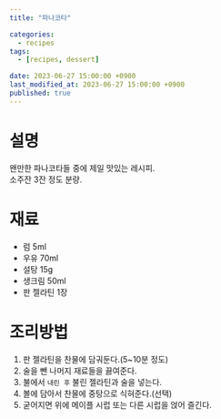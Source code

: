 ```yaml
---
title: "파나코타"

categories:
  - recipes
tags:
  - [recipes, dessert]

date: 2023-06-27 15:00:00 +0900
last_modified_at: 2023-06-27 15:00:00 +0900
published: true
---
```

# 설명
왠만한 파나코타들 중에 제일 맛있는 레시피.   
소주잔 3잔 정도 분량.

# 재료
* 럼 5ml
* 우유 70ml
* 설탕 15g
* 생크림 50ml
* 판 젤라틴 1장

# 조리방법
1. 판 젤라틴을 찬물에 담궈둔다.(5~10분 정도)
2. 술을 뺀 나머지 재료들을 끓여준다.
3. 불에서 `내린 후` 불린 젤라틴과 술을 넣는다.
4. 볼에 담아서 찬물에 중탕으로 식혀준다.(선택)
5. 굳어지면 위에 메이플 시럽 또는 다른 시럽을 얹어 즐긴다.
